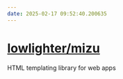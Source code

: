 ```yaml
---
date: 2025-02-17 09:52:40.200635
---
```


# [lowlighter/mizu](https://github.com/lowlighter/mizu)

HTML templating library for web apps